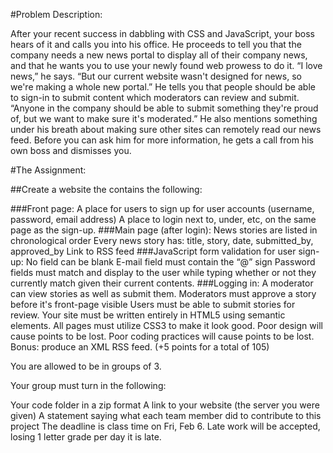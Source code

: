 #Problem Description:

After your recent success in dabbling with CSS and JavaScript, your boss hears of it and calls you into his office.  He proceeds to tell you that the company needs a new news portal to display all of their company news, and that he wants you to use your newly found web prowess to do it.  “I love news,” he says. “But our current website wasn't designed for news, so we're making a whole new portal.”  He tells you that people should be able to sign-in to submit content which moderators can review and submit.  “Anyone in the company should be able to submit something they're proud of, but we want to make sure it's moderated.”  He also mentions something under his breath about making sure other sites can remotely read our news feed.  Before you can ask him for more information, he gets a call from his own boss and dismisses you.

 

#The Assignment:

##Create a website the contains the following:

###Front page:
A place for users to sign up for user accounts (username, password, email address)
A place to login next to, under, etc, on the same page as the sign-up.
###Main page (after login):
News stories are listed in chronological order
Every news story has: title, story, date, submitted_by, approved_by
Link to RSS feed
###JavaScript form validation for user sign-up:
No field can be blank
E-mail field must contain the “@” sign
Password fields must match and display to the user while typing whether or not they currently match given their current contents.
###Logging in:
A moderator can view stories as well as submit them.
Moderators must approve a story before it's front-page visible
Users must be able to submit stories for review.
Your site must be written entirely in HTML5 using semantic elements.
All pages must utilize CSS3 to make it look good.  Poor design will cause points to be lost.
Poor coding practices will cause points to be lost.
Bonus: produce an XML RSS feed. (+5 points for a total of 105)
 

You are allowed to be in groups of 3.

 

Your group must turn in the following:

Your code folder in a zip format
A link to your website (the server you were given)
A statement saying what each team member did to contribute to this project
The deadline is class time on Fri, Feb 6.  Late work will be accepted, losing 1 letter grade per day it is late.
